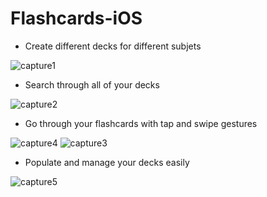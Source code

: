 # Flashcards-iOS

* Create different decks for different subjets

![capture1](https://user-images.githubusercontent.com/21205536/91347069-08885900-e7e2-11ea-9f2c-dbfaab3ab968.png)

*  Search through all of your decks

![capture2](https://user-images.githubusercontent.com/21205536/91347140-1d64ec80-e7e2-11ea-85b4-9f788badb95d.png)

*  Go through your flashcards with tap and swipe gestures 

![capture4](https://user-images.githubusercontent.com/21205536/91347158-22c23700-e7e2-11ea-8c9d-4f6d2615a2ef.png)
![capture3](https://user-images.githubusercontent.com/21205536/91347147-20f87380-e7e2-11ea-81f7-e9bd47b91d3d.png)


*  Populate and manage your decks easily

![capture5](https://user-images.githubusercontent.com/21205536/91347164-248bfa80-e7e2-11ea-8e0e-134b84a47f1c.png)



